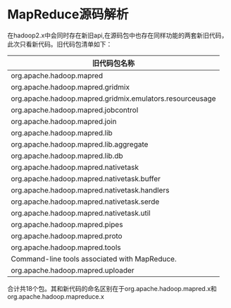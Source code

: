 # MapReduce源码解析
在hadoop2.x中会同时存在新旧api,在源码包中也存在同样功能的两套新旧代码，此次只看新代码。旧代码包清单如下：

| 旧代码包名称 |
| ------------- |
|org.apache.hadoop.mapred	| 
|org.apache.hadoop.mapred.gridmix	 
|org.apache.hadoop.mapred.gridmix.emulators.resourceusage	 
|org.apache.hadoop.mapred.jobcontrol	 
|org.apache.hadoop.mapred.join	 
|org.apache.hadoop.mapred.lib	 
|org.apache.hadoop.mapred.lib.aggregate	 
|org.apache.hadoop.mapred.lib.db	 
|org.apache.hadoop.mapred.nativetask	 
|org.apache.hadoop.mapred.nativetask.buffer	 
|org.apache.hadoop.mapred.nativetask.handlers	 
|org.apache.hadoop.mapred.nativetask.serde	 
|org.apache.hadoop.mapred.nativetask.util	 
|org.apache.hadoop.mapred.pipes	 
|org.apache.hadoop.mapred.proto	 
|org.apache.hadoop.mapred.tools	
|Command-line tools associated with MapReduce.
|org.apache.hadoop.mapred.uploader
合计共18个包。其和新代码的命名区别在于org.apache.hadoop.mapred.x和org.apache.hadoop.mapreduce.x